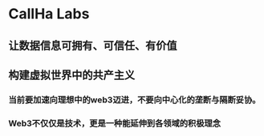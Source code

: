 # CallHa Labs

## 让数据信息可拥有、可信任、有价值

## 构建虚拟世界中的共产主义

### 当前要加速向理想中的web3迈进，不要向中心化的垄断与隔断妥协。

### Web3不仅仅是技术，更是一种能延伸到各领域的积极理念